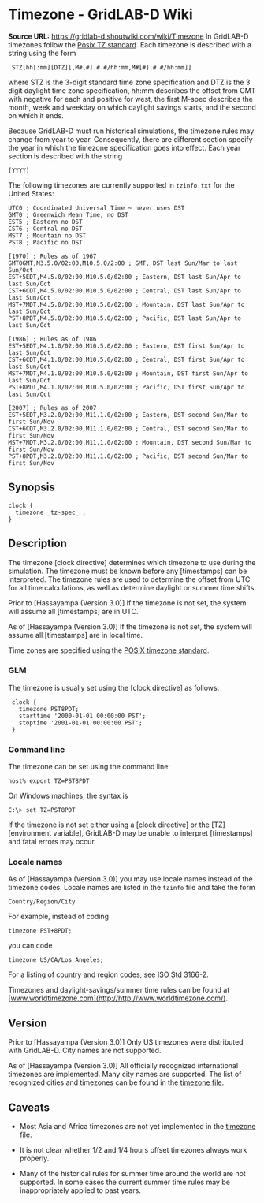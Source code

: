 # Timezone - GridLAB-D Wiki

**Source URL:** https://gridlab-d.shoutwiki.com/wiki/Timezone
In GridLAB-D timezones follow the [Posix TZ standard](http://www.gnu.org/s/hello/manual/libc/TZ-Variable.html). Each timezone is described with a string using the form 
    
    
     STZ[hh[:mm][DTZ][,M#[#].#.#/hh:mm,M#[#].#.#/hh:mm]]
    

where STZ is the 3-digit standard time zone specification and DTZ is the 3 digit daylight time zone specification, hh:mm describes the offset from GMT with negative for each and positive for west, the first M-spec describes the month, week and weekday on which daylight savings starts, and the second on which it ends. 

Because GridLAB-D must run historical simulations, the timezone rules may change from year to year. Consequently, there are different section specify the year in which the timezone specification goes into effect. Each year section is described with the string 
    
    
    [YYYY]
    

The following timezones are currently supported in `tzinfo.txt` for the United States: 
    
    
    UTC0 ; Coordinated Universal Time ~ never uses DST
    GMT0 ; Greenwich Mean Time, no DST
    EST5 ; Eastern no DST
    CST6 ; Central no DST
    MST7 ; Mountain no DST
    PST8 ; Pacific no DST 
    
    [1970] ; Rules as of 1967
    GMT0GMT,M3.5.0/02:00,M10.5.0/2:00 ; GMT, DST last Sun/Mar to last Sun/Oct
    EST+5EDT,M4.5.0/02:00,M10.5.0/02:00 ; Eastern, DST last Sun/Apr to last Sun/Oct
    CST+6CDT,M4.5.0/02:00,M10.5.0/02:00 ; Central, DST last Sun/Apr to last Sun/Oct
    MST+7MDT,M4.5.0/02:00,M10.5.0/02:00 ; Mountain, DST last Sun/Apr to last Sun/Oct
    PST+8PDT,M4.5.0/02:00,M10.5.0/02:00 ; Pacific, DST last Sun/Apr to last Sun/Oct
    
    [1986] ; Rules as of 1986
    EST+5EDT,M4.1.0/02:00,M10.5.0/02:00 ; Eastern, DST first Sun/Apr to last Sun/Oct
    CST+6CDT,M4.1.0/02:00,M10.5.0/02:00 ; Central, DST first Sun/Apr to last Sun/Oct
    MST+7MDT,M4.1.0/02:00,M10.5.0/02:00 ; Mountain, DST first Sun/Apr to last Sun/Oct
    PST+8PDT,M4.1.0/02:00,M10.5.0/02:00 ; Pacific, DST first Sun/Apr to last Sun/Oct
    
    [2007] ; Rules as of 2007
    EST+5EDT,M3.2.0/02:00,M11.1.0/02:00 ; Eastern, DST second Sun/Mar to first Sun/Nov
    CST+6CDT,M3.2.0/02:00,M11.1.0/02:00 ; Central, DST second Sun/Mar to first Sun/Nov
    MST+7MDT,M3.2.0/02:00,M11.1.0/02:00 ; Mountain, DST second Sun/Mar to first Sun/Nov
    PST+8PDT,M3.2.0/02:00,M11.1.0/02:00 ; Pacific, DST second Sun/Mar to first Sun/Nov

## Synopsis
    
    
    clock {
      timezone _tz-spec_ ;
    }
    

## Description

The timezone [clock directive] determines which timezone to use during the simulation. The timezone must be known before any [timestamps] can be interpreted. The timezone rules are used to determine the offset from UTC for all time calculations, as well as determine daylight or summer time shifts. 

Prior to [Hassayampa (Version 3.0)]
    If the timezone is not set, the system will assume all [timestamps] are in UTC.

As of [Hassayampa (Version 3.0)]
    If the timezone is not set, the system will assume all [timestamps] are in local time.

Time zones are specified using the [POSIX timezone standard](http://www.gnu.org/software/libc/manual/html_node/TZ-Variable.html). 

### GLM

The timezone is usually set using the [clock directive] as follows: 
    
    
     clock {
       timezone PST8PDT;
       starttime '2000-01-01 00:00:00 PST';
       stoptime '2001-01-01 00:00:00 PST';
     }
    

### Command line

The timezone can be set using the command line: 
    
    
    host% export TZ=PST8PDT
    

On Windows machines, the syntax is 
    
    
    C:\> set TZ=PST8PDT
    

If the timezone is not set either using a [clock directive] or the [TZ] [environment variable], GridLAB-D may be unable to interpret [timestamps] and fatal errors may occur. 

### Locale names

As of [Hassayampa (Version 3.0)] you may use locale names instead of the timezone codes. Locale names are listed in the `tzinfo` file and take the form 
    
    
    Country/Region/City
    

  
For example, instead of coding 
    
    
    timezone PST+8PDT;
    

you can code 
    
    
    timezone US/CA/Los Angeles;
    

For a listing of country and region codes, see [ISO Std 3166-2](http://en.wikipedia.org/wiki/ISO_3166-2). 

Timezones and daylight-savings/summer time rules can be found at [www.worldtimezone.com](http://http://www.worldtimezone.com/). 

## Version

Prior to [Hassayampa (Version 3.0)]
    Only US timezones were distributed with GridLAB-D. City names are not supported.

As of [Hassayampa (Version 3.0)]
    All officially recognized international timezones are implemented. Many city names are supported. The list of recognized cities and timezones can be found in the [timezone file](http://gridlab-d.svn.sourceforge.net/viewvc/gridlab-d/trunk/core/tzinfo.txt).

## Caveats

* Most Asia and Africa timezones are not yet implemented in the [timezone file](http://gridlab-d.svn.sourceforge.net/viewvc/gridlab-d/trunk/core/tzinfo.txt). 

* It is not clear whether 1/2 and 1/4 hours offset timezones always work properly. 

* Many of the historical rules for summer time around the world are not supported. In some cases the current summer time rules may be inappropriately applied to past years. 

